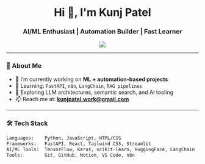 <h1 align="center">Hi 👋, I'm Kunj Patel</h1>
<h3 align="center">AI/ML Enthusiast | Automation Builder | Fast Learner</h3>

<p align="center">
  <img src="https://readme-typing-svg.demolab.com?font=Fira+Code&pause=1000&width=435&separator=%3C&lines=Building+intelligent+systems;Exploring+AI+automations;Learning.+Building.+Growing.](https://readme-typing-svg.demolab.com/?font=Fira+Code&weight=500&size=24&pause=1000&color=16D9E3&center=true&vCenter=true&width=600&height=50&lines=%E2%9A%99%EF%B8%8F+Building+intelligent+systems;%F0%9F%A4%96+Exploring+AI+automations;%F0%9F%9A%80+Learning.+Building.+Growing." />
</p>

---

### 💫 About Me
- 🔭 I’m currently working on **ML + automation-based projects**
- 🌱 Learning: `FastAPI`, `n8n`, `LangChain`, `RAG pipelines`
- 🧠 Exploring LLM architectures, semantic search, and AI tooling
- 📫 Reach me at: **kunjpatel.work@gmail.com**

---

### 🛠️ Tech Stack
```bash
Languages:    Python, JavaScript, HTML/CSS
Frameworks:   FastAPI, React, Tailwind CSS, Streamlit
AI/ML Tools:  TensorFlow, Keras, scikit-learn, HuggingFace, LangChain
Tools:        Git, GitHub, Notion, VS Code, n8n
